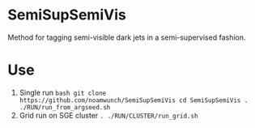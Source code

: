 # SemiSupSemiVis
Method for tagging semi-visible dark jets in a semi-supervised fashion.

# Use
1. Single run
        ```bash
        git clone https://github.com/noamwunch/SemiSupSemiVis
        cd SemiSupSemiVis
        . ./RUN/run_from_argseed.sh
        ```
2. Grid run on SGE cluster
        ```
        . ./RUN/CLUSTER/run_grid.sh
        ```

